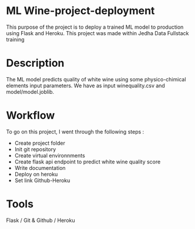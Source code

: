 # ML Wine-project-deployment
This purpose of the project is to deploy a trained ML model to production using Flask and Heroku. This project was made within Jedha Data Fullstack training

# Description
The ML model predicts quality of white wine using some physico-chimical elements input parameters. We have as input winequality.csv and model/model.joblib.

# Workflow
To go on this project, I went through the following steps :
- Create project folder
- Init git repository
- Create virtual environnments
- Create flask api endpoint to predict white wine quality score
- Write documentation
- Deploy on heroku
- Set link Github-Heroku

# Tools
Flask / Git & Github / Heroku
